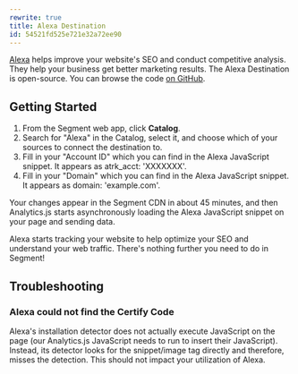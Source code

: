 ```yaml
---
rewrite: true
title: Alexa Destination
id: 54521fd525e721e32a72ee90
---
```

[Alexa](https://www.alexa.com/) helps improve your website's SEO and conduct competitive analysis. They help your business get better marketing results. The Alexa Destination is open-source. You can browse the code [on GitHub](https://github.com/segment-integrations/analytics.js-integration-alexa).


## Getting Started



1. From the Segment web app, click **Catalog**.
2. Search for "Alexa" in the Catalog, select it, and choose which of your sources to connect the destination to.
3. Fill in your "Account ID" which you can find in the Alexa JavaScript snippet. It appears as atrk_acct: 'XXXXXXX'.
4. Fill in your "Domain" which you can find in the Alexa JavaScript snippet. It appears as domain: 'example.com'.


Your changes appear in the Segment CDN in about 45 minutes, and then Analytics.js starts asynchronously loading the Alexa JavaScript snippet on your page and sending data.

Alexa starts tracking your website to help optimize your SEO and understand your web traffic. There's nothing further you need to do in Segment!

## Troubleshooting

### Alexa could not find the Certify Code

Alexa's installation detector does not actually execute JavaScript on the page (our Analytics.js JavaScript needs to run to insert their JavaScript). Instead, its detector looks for the snippet/image tag directly and therefore, misses the detection. This should not impact your utilization of Alexa.
